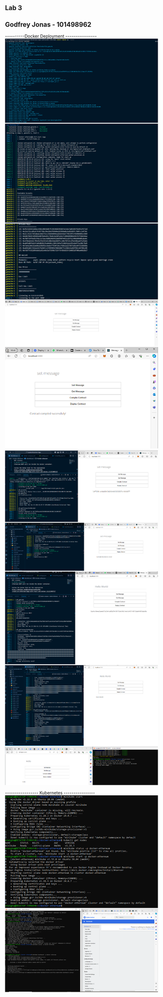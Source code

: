 ## Lab 3
## Godfrey Jonas - 101498962
----------Docker Deployment ----------------
![Alt text](../image.png)
![Alt text](../image-1.png) 
![Alt text](../image-2.png) 
![Alt text](../image-3.png)
![Alt text](../image-4.png) 
![Alt text](../image-5.png) 
![Alt text](../image-6.png)
![Alt text](../image-7.png) 
![Alt text](../image-8.png) 
![Alt text](../image-9.png)

----------------- Kubernetes ----------------
![Alt text](../image-10.png)
![Alt text](../image-11.png)